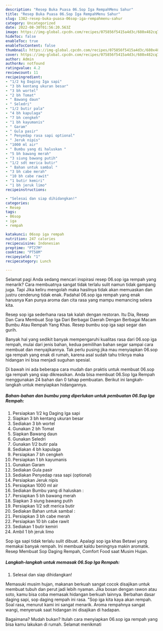 ```yaml
---
description: "Resep Buka Puasa 06.Sop Iga RempahMenu Sahur"
title: "Resep Buka Puasa 06.Sop Iga RempahMenu Sahur"
slug: 1382-resep-buka-puasa-06sop-iga-rempahmenu-sahur
category: Uncategorized
date: 2022-08-30T01:56:20.563Z
image: https://img-global.cpcdn.com/recipes/075856f5415a4d3c/680x482cq70/06sop-iga-rempah-foto-resep-utama.jpg
hideToc: false
enableToc: true
enableTocContent: false
thumbnail: https://img-global.cpcdn.com/recipes/075856f5415a4d3c/680x482cq70/06sop-iga-rempah-foto-resep-utama.jpg
cover: https://img-global.cpcdn.com/recipes/075856f5415a4d3c/680x482cq70/06sop-iga-rempah-foto-resep-utama.jpg
author: Admin
authorAv: notfound
ratingvalue: 4.2
reviewcount: 11
recipeingredient:
- "1/2 kg Daging Iga sapi"
- "3 bh kentang ukuran besar"
- "3 bh wortel"
- "2 bh Tomat"
- " Bawang daun"
- " Seledri"
- "1/2 butir pala"
- "4 bh kapulaga"
- "7 bh cengkeh"
- "1 bh kayumanis"
- " Garam"
- " Gula pasir"
- " Penyedap rasa sapi optional"
- " Jeruk nipis"
- "1000 ml air"
- " Bumbu yang di haluskan "
- "5 bh bawang merah"
- "3 siung bawang putih"
- "1/2 sdt merica butir"
- " Bahan untuk sambal "
- "3 bh cabe merah"
- "10 bh cabe rawit"
- "1 butir kemiri"
- "1 bh jeruk limo"
recipeinstructions:

- "Selesai dan siap dihidangkan!"
categories:
- Resep
tags:
- 06sop
- iga
- rempah

katakunci: 06sop iga rempah 
nutrition: 247 calories
recipecuisine: Indonesian
preptime: "PT27M"
cooktime: "PT58M"
recipeyield: "1"
recipecategory: Lunch

---
```



Selamat pagi Anda sedang mencari inspirasi resep 06.sop iga rempah yang menarik? Cara membuatnya sangat tidak terlalu sulit namun tidak gampang juga. Tapi Jika keliru mengolah maka hasilnya tidak akan memuaskan dan justru cenderung tidak enak. Padahal 06.sop iga rempah yang enak harusnya Kan punya aroma dan cita rasa yang mampu memancing selera kita.


Resep sop iga sederhana rasa tak kalah dengan restoran. Itu Dia, Resep Dan Cara Membuat Sop Iga Dari Berbagai Daerah Dengan Berbagai Macam Bumbu Atau Rempah Yang Khas. Resep bumbu sop iga sapi segar dan gurih.

Banyak hal yang sedikit banyak mempengaruhi kualitas rasa dari 06.sop iga rempah, mulai dari jenis bahan, kedua pemilihan bahan segar sampai cara membuat dan menyajikannya. Tak perlu pusing jika mau menyiapkan 06.sop iga rempah yang enak di rumah, karena asal sudah tahu triknya maka hidangan ini bisa menjadi suguhan spesial.


Di bawah ini ada beberapa cara mudah dan praktis untuk membuat 06.sop iga rempah yang siap dikreasikan. Anda bisa membuat 06.Sop Iga Rempah menggunakan 24 bahan dan 0 tahap pembuatan. Berikut ini langkah-langkah untuk menyiapkan hidangannya.

<!--inarticleads1-->

##### Bahan-bahan dan bumbu yang diperlukan untuk pembuatan 06.Sop Iga Rempah:

1. Persiapkan 1/2 kg Daging Iga sapi
1. Siapkan 3 bh kentang ukuran besar
1. Sediakan 3 bh wortel
1. Gunakan 2 bh Tomat
1. Siapkan  Bawang daun
1. Gunakan  Seledri
1. Gunakan 1/2 butir pala
1. Sediakan 4 bh kapulaga
1. Persiapkan 7 bh cengkeh
1. Persiapkan 1 bh kayumanis
1. Gunakan  Garam
1. Sediakan  Gula pasir
1. Sediakan  Penyedap rasa sapi (optional)
1. Persiapkan  Jeruk nipis
1. Persiapkan 1000 ml air
1. Sediakan  Bumbu yang di haluskan :
1. Persiapkan 5 bh bawang merah
1. Siapkan 3 siung bawang putih
1. Persiapkan 1/2 sdt merica butir
1. Sediakan  Bahan untuk sambal :
1. Persiapkan 3 bh cabe merah
1. Persiapkan 10 bh cabe rawit
1. Sediakan 1 butir kemiri
1. Ambil 1 bh jeruk limo


Sop iga sapi tidak terlalu sulit dibuat. Apalagi sop iga khas Betawi yang memakai banyak rempah. Ini membuat kaldu beningnya makin aromatik. Resep Membuat Sop Daging Rempah, Comfort Food saat Musim Hujan. 

<!--inarticleads2-->

##### Langkah-langkah untuk memasak 06.Sop Iga Rempah:


1. Selesai dan siap dihidangkan!

Memasuki musim hujan, makanan berkuah sangat cocok disajikan untuk membuat tubuh dan perut jadi lebih nyaman. Jika bosan dengan rawon atau soto, kamu bisa coba memasak hidangan berkuah lainnya. Berbahan dasar daging sapi, sop daging rempah ini rasa. &#34;Sop iga kita kaya akan rempah. Soal rasa, menurut kami ini sangat menarik. Aroma rempahnya sangat wangi, menyeruak saat hidangan ini disajikan di hadapan. 

Bagaimana? Mudah bukan? Itulah cara menyiapkan 06.sop iga rempah yang bisa kamu lakukan di rumah. Selamat menikmati
